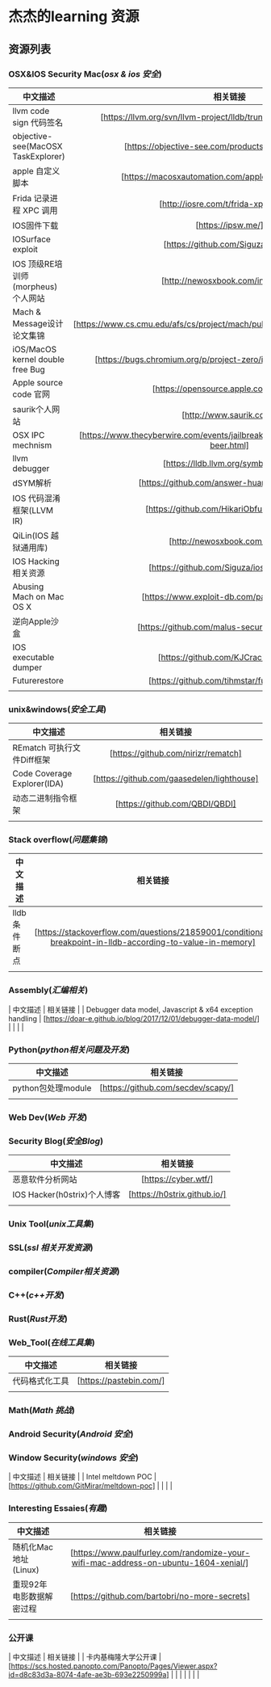 # 杰杰的learning 资源

## 资源列表

### OSX&IOS Security Mac(*osx & ios 安全*)

| 中文描述                           | 相关链接                                                                           |
|------------------------------------|:----------------------------------------------------------------------------------:|
| llvm code sign 代码签名            | [https://llvm.org/svn/llvm-project/lldb/trunk/docs/code-signing.txt]               |
| objective-see(MacOSX TaskExplorer) | [https://objective-see.com/products/taskexplorer.html]                             |
| apple 自定义脚本                   | [https://macosxautomation.com/applescript/firsttutorial/]                          |
| Frida 记录进程 XPC 调用            | [http://iosre.com/t/frida-xpc/10307]                                               |
| IOS固件下载                        | [https://ipsw.me/]                                                                 |
| IOSurface exploit                  | [https://github.com/Siguza/v0rtex]                                                 |
| IOS 顶级RE培训师(morpheus)个人网站 | [http://newosxbook.com/index.php]                                                  |
| Mach & Message设计论文集锦         | [https://www.cs.cmu.edu/afs/cs/project/mach/public/www/doc/publications.html]      |
| iOS/MacOS kernel double free Bug   | [https://bugs.chromium.org/p/project-zero/issues/detail?id=1417#c3]                |
| Apple source code 官网             | [https://opensource.apple.com/tarballs/]                                           |
| saurik个人网站                     | [http://www.saurik.com/]                                                           |
| OSX IPC mechnism                   | [https://www.thecyberwire.com/events/jailbreak-security-summit-2015-ian-beer.html] |
| llvm debugger                      | [https://lldb.llvm.org/symbols.html]                                               |
| dSYM解析                           | [https://github.com/answer-huang/dSYMTools]                                        |
| IOS 代码混淆框架(LLVM IR)          | [https://github.com/HikariObfuscator/Hikari]                                       |
| QiLin(IOS 越狱通用库)              | [http://newosxbook.com/QiLin/]                                                     |
| IOS Hacking 相关资源               | [https://github.com/Siguza/ios-resources]                                          |
| Abusing Mach on Mac OS X           | [https://www.exploit-db.com/papers/13176/]                                         |
| 逆向Apple沙盒                      | [https://github.com/malus-security/sandblaster]                                    |
| IOS executable dumper              | [https://github.com/KJCracks/Clutch]                                               |
| Futurerestore                      | [https://github.com/tihmstar/futurerestore]                                        |
|                                    |                                                                                    |


### unix&windows(*安全工具*)

| 中文描述                    | 相关链接                                   |
| -------                     | :----------:                               |
| REmatch 可执行文件Diff框架  | [https://github.com/nirizr/rematch]        |
| Code Coverage Explorer(IDA) | [https://github.com/gaasedelen/lighthouse] |
| 动态二进制指令框架          | [https://github.com/QBDI/QBDI]             |
|                             |                                            |

### Stack overflow(*问题集锦*)

| 中文描述      | 相关链接                                                                                                   |
| --------      | :--------:                                                                                                 |
| lldb 条件断点 | [https://stackoverflow.com/questions/21859001/conditional-breakpoint-in-lldb-according-to-value-in-memory] |
|           |                                                                                                            |


### Assembly(*汇编相关*)

| 中文描述                                                 | 相关链接                                                        |
| Debugger data model, Javascript & x64 exception handling | [https://doar-e.github.io/blog/2017/12/01/debugger-data-model/] |
|                                                          |                                                                 |

### Python(*python相关问题及开发*)

| 中文描述           | 相关链接                           |
| -------            | :---------:                        |
| python包处理module | [https://github.com/secdev/scapy/] |
|                 |                                    |


### Web Dev(*Web 开发*)


### Security Blog(*安全Blog*)

| 中文描述                    | 相关链接                     |
| -------                     | :---------:                  |
| 恶意软件分析网站            | [https://cyber.wtf/]         |
| IOS Hacker(h0strix)个人博客 | [https://h0strix.github.io/] |
|                         |                              |

### Unix Tool(*unix工具集*)



### SSL(*ssl 相关开发资源*)


### compiler(*Compiler相关资源*)

### C++(*c++开发*)

### Rust(*Rust开发*)

### Web_Tool(*在线工具集*)

| 中文描述       | 相关链接                |
| --------       | :--------:              |
| 代码格式化工具 | [https://pastebin.com/] |
|         |                         |

### Math(*Math 挑战*)


### Android Security(*Android 安全*)

### Window Security(*windows 安全*)

| 中文描述           | 相关链接                                   |
| Intel meltdown POC | [https://github.com/GitMirar/meltdown-poc] |
|                    |                                            |

### Interesting Essaies(*有趣*)

| 中文描述                           | 相关链接                                                                            |
| -------                            | :--------:                                                                          |
| 随机化Mac地址(Linux)               | [https://www.paulfurley.com/randomize-your-wifi-mac-address-on-ubuntu-1604-xenial/] |
| 重现92年电影<Sneakers>数据解密过程 | [https://github.com/bartobri/no-more-secrets]                                       |
|                         |                                                                                     |

### 公开课

| 中文描述             | 相关链接                                                                                           |
| 卡内基梅隆大学公开课 | [https://scs.hosted.panopto.com/Panopto/Pages/Viewer.aspx?id=d8c83d3a-8074-4afe-ae3b-693e2250999a] |
|                      |                                                                                                    |
|                      |                                                                                                    |
